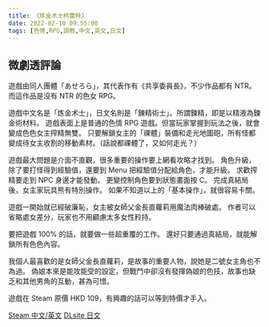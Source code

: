 ```yaml
---
title: 《炼金术士柯蕾特》
date: 2022-02-10 09:55:00
tags: [色情,RPG,調教,中文,英文,日文]
---
```

## 微劇透評論

遊戲由同人團體「あせろら」，其代表作有《共享委員長》，不少作品都有 NTR。而這作品是沒有 NTR 的色女 RPG。

遊戲中文名是「炼金术士」，日文名則是「錬精術士」。所謂鍊精，即是以精液為鍊金術材料。
遊戲表面上是普通的色情 RPG 遊戲。但當玩家掌握到玩法之後，就會變成色色女主搾精無雙。
只要解鎖女主的「祼體」裝備和走光地圖砲，所有怪都變成待女主收割的移動素材。（話說都祼體了，又如何走光？）

遊戲最大問題是介面不直觀，很多重要的操作要上網看攻略才找到。
角色升級，除了要打怪得到經驗值，還要到 Menu 把經驗值分配給角色，才能升級。
求歡搾精要走到 NPC 身邊才能發動。
更變控制角色要到狀態畫面按 C。
完成真結局後，女主家玩具熊有特別操作。
如果不知道以上的「基本操作」，就很容易卡關。

遊戲一開始就已經破廉恥，女主被女師父金長直蘿莉用魔法肉棒破處。
作者可以省略處女差分，玩家也不用顧慮太多女性矝持。

要把遊戲 100% 的話，就要做一些超重覆的工作。
還好只要通過真結局，就能解鎖所有色色內容。

我個人最喜歡的是女師父金長直蘿莉，是故事的重要人物，說她是二號女主角也不為過。
偽娘本來是能攻能受的設定，但戰鬥中卻沒有發揮偽娘的色技，故事也缺乏和其他男角的互動，甚為可惜。

遊戲在 Steam 原價 HKD 109，有興趣的話可以等到特價才手入。

[Steam 中文/英文](https://store.steampowered.com/app/1135830/_/)
[DLsite 日文](https://www.dlsite.com/maniax/work/=/product_id/RJ249908.html)
